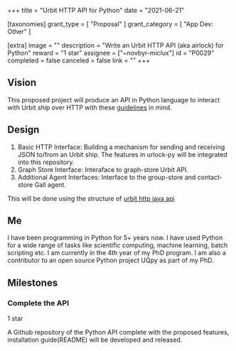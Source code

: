 +++
title = "Urbit HTTP API for Python"
date = "2021-06-21"

[taxonomies]
grant_type = [ "Proposal" ]
grant_category = [ "App Dev: Other" ]

[extra]
image = ""
description = "Write an Urbit HTTP API (aka airlock) for Python"
reward = "1 star"
assignee = ["~novbyr-miclux"]
id = "P0029"
completed = false
canceled = false
link = ""
+++

## Vision

This proposed project will produce an API in Python language to interact with Urbit ship over HTTP with these [guidelines][airlock_requirements_link] in mind.

[airlock_requirements_link]: https://docs.google.com/document/d/1no5oos_NE8LrUWz7iG9SKZMTIzruZVevZQ75nD5OHmI/edit

## Design

1. Basic HTTP Interface: Building a mechanism for sending and receiving JSON to/from an Urbit ship. The features in urlock-py will be integrated into this repository.
2. Graph Store Interface: Interaface to graph-store Urbit API.
3. Additional Agent Interfaces: Interface to the group-store and contact-store Gall agent.

This will be done using the structure of [urbit http java api][urbit_http_api_java_link]

[urbit_http_api_java_link]: https://github.com/ynx0/airlock

## Me

I have been programming in Python for 5+ years now. I have used Python for a wide range of tasks like scientific computing, machine learning, batch scripting etc. I am currently in the 4th year of my PhD program. I am also a contributor to an open source Python project UQpy as part of my PhD.

## Milestones

### Complete the API

1 star

A Github repository of the Python API complete with the proposed features, installation guide(README) will be developed and released.
